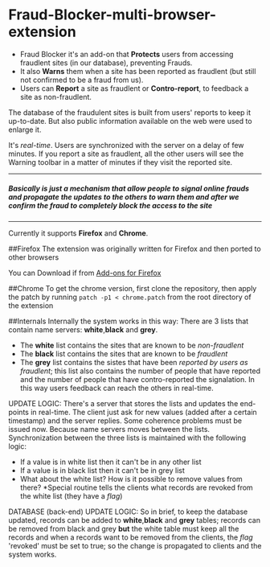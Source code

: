 # Fraud-Blocker-multi-browser-extension
* Fraud Blocker it's an add-on that **Protects** users from accessing fraudlent sites (in our database), preventing Frauds. 
* It also **Warns** them when a site has been reported as fraudlent (but still not confirmed to be a fraud from us).
* Users can **Report** a site as fraudlent or **Contro-report**, to feedback a site as non-fraudlent.


The database of the fraudulent sites is built from users' reports to keep it up-to-date. But also public information available on the web were used to enlarge it.

It's *real-time*. Users are synchronized with the server on a delay of few minutes. If you report a site as fraudlent, all the other users will see the Warning toolbar in a matter of minutes if they visit the reported site.

___
##### Basically is just a mechanism that allow people to signal online frauds and propagate the updates to the others to warn them and after we confirm the fraud to completely block the access to the site
___

Currently it supports **Firefox** and **Chrome**.


##Firefox
The extension was originally written for Firefox and then ported to other browsers

You can Download if from [Add-ons for Firefox](https://addons.mozilla.org/en-US/firefox/addon/fraud-blocker/)


##Chrome
To get the chrome version, first clone the repository, then apply the patch by running `patch -p1 < chrome.patch` from the root directory of the extension


##Internals
Internally the system works in this way: 
There are 3 lists that contain name servers: **white**,**black** and **grey**.
* The **white** list contains the sites that are known to be *non-fraudlent*
* The **black** list contains the sites that are known to be *fraudlent*
* The **grey** list contains the sistes that have been *reported by users as fraudlent*; this list also contains the number of people that have reported and the number of people that have contro-reported the signalation. In this way users feedback can reach the others in real-time.

UPDATE LOGIC:
There's a server that stores the lists and updates the end-points in real-time.
The client just ask for new values (added after a certain timestamp) and the server replies.
Some coherence problems must be issued now. Because name servers moves between the lists.
Synchronization between the three lists is maintained with the following logic:
* If a value is in white list then it can't be in any other list
* If a value is in black list then it can't be in grey list
* What about the white list? How is it possible to remove values from there?
  *Special routine tells the clients what records are revoked from the white list (they have a _flag_)


DATABASE (back-end) UPDATE LOGIC:
So in brief, to keep the database updated, records can be added to **white**,**black** and **grey** tables;
records can be removed from black and grey **but** the white table must keep all the records and when a records want to be removed from the clients, the _flag_ 'revoked' must be set to true; so the change is propagated to clients and the system works.
